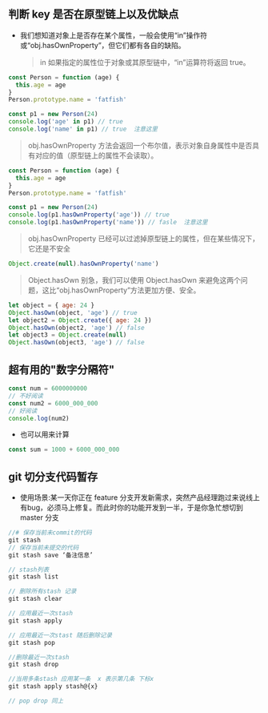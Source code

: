 <!--
 * @Description: daydayUp 04
 * @Autor: lcz
 * @Date: 2022-04-18 10:43:41
 * @LastEditors: lcz
 * @LastEditTime: 2022-04-20 09:44:08
-->

## 判断 key 是否在原型链上以及优缺点

- 我们想知道对象上是否存在某个属性，一般会使用“in”操作符或“obj.hasOwnProperty”，但它们都有各自的缺陷。
  > in 如果指定的属性位于对象或其原型链中，“in”运算符将返回 true。

```js
const Person = function (age) {
  this.age = age
}
Person.prototype.name = 'fatfish'

const p1 = new Person(24)
console.log('age' in p1) // true
console.log('name' in p1) // true  注意这里
```

> obj.hasOwnProperty 方法会返回一个布尔值，表示对象自身属性中是否具有对应的值（原型链上的属性不会读取）。

```js
const Person = function (age) {
  this.age = age
}
Person.prototype.name = 'fatfish'

const p1 = new Person(24)
console.log(p1.hasOwnProperty('age')) // true
console.log(p1.hasOwnProperty('name')) // fasle  注意这里
```

> obj.hasOwnProperty 已经可以过滤掉原型链上的属性，但在某些情况下，它还是不安全

```js
Object.create(null).hasOwnProperty('name')
```

> Object.hasOwn 别急，我们可以使用 Object.hasOwn 来避免这两个问题，这比“obj.hasOwnProperty”方法更加方便、安全。

```js
let object = { age: 24 }
Object.hasOwn(object, 'age') // true
let object2 = Object.create({ age: 24 })
Object.hasOwn(object2, 'age') // false
let object3 = Object.create(null)
Object.hasOwn(object3, 'age') // false
```

## 超有用的"数字分隔符"
```js
const num = 6000000000
// 不好阅读
const num2 = 6000_000_000
// 好阅读
console.log(num2)
```
* 也可以用来计算
```js
const sum = 1000 + 6000_000_000
```

## git 切分支代码暂存
* 使用场景:某一天你正在 feature 分支开发新需求，突然产品经理跑过来说线上有bug，必须马上修复。而此时你的功能开发到一半，于是你急忙想切到 master 分支
```js
//# 保存当前未commit的代码
git stash
// 保存当前未提交的代码
git stash save ‘备注信息’

// stash列表
git stash list

// 删除所有stash 记录
git stash clear

// 应用最近一次stash
git stash apply

// 应用最近一次stast 随后删除记录
git stash pop

//删除最近一次stash
git stash drop

//当用多条stash 应用某一条  x 表示第几条 下标x
git stash apply stash@{x}

// pop drop 同上
```